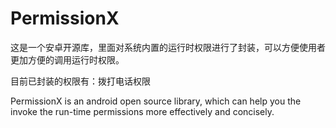 # PermissionX
这是一个安卓开源库，里面对系统内置的运行时权限进行了封装，可以方便使用者更加方便的调用运行时权限。


目前已封装的权限有：拨打电话权限

PermissionX is an android open source library, which can help you the invoke the run-time permissions more effectively and concisely.
